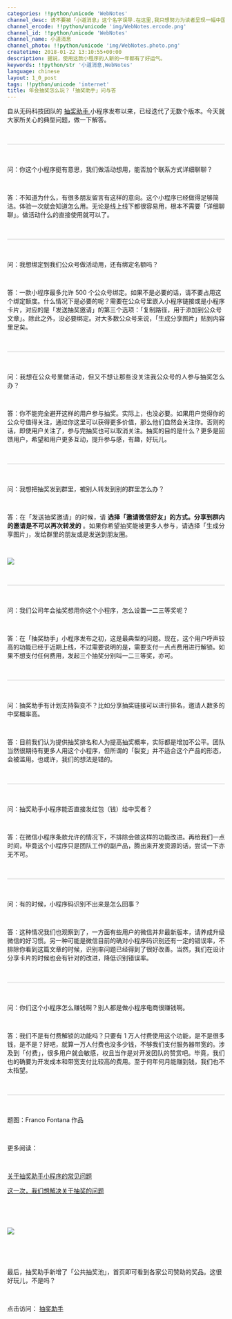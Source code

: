 ```yaml
---
categories: !!python/unicode 'WebNotes'
channel_desc: 请不要被「小道消息」这个名字误导.在这里,我只想努力为读者呈现一幅中国互联网的清明上河图.
channel_ercode: !!python/unicode 'img/WebNotes.ercode.png'
channel_id: !!python/unicode 'WebNotes'
channel_name: 小道消息
channel_photo: !!python/unicode 'img/WebNotes.photo.png'
createtime: 2018-01-22 13:10:55+00:00
description: 据说，使用这款小程序的人新的一年都有了好运气。
keywords: !!python/str '小道消息,WebNotes'
language: chinese
layout: 1_0_post
tags: !!python/unicode 'internet'
title: 年会抽奖怎么玩？「抽奖助手」问与答
---
```

<div class="rich_media_content" id="js_content">
<p style="text-align: justify;">
         自从无码科技团队的
         <a class="weapp_text_link" data-miniprogram-appid="wx01bb1ef166cd3f4e" data-miniprogram-nickname="抽奖助手" data-miniprogram-path="pages/index" href="">
          抽奖助手
         </a>
         小程序发布以来，已经迭代了无数个版本。今天就大家所关心的典型问题，做一下解答。
        </p>
<p style="white-space: normal;">
<br/>
</p>
<hr style="margin-top: 1em;margin-bottom: 1em;white-space: normal;max-width: 100%;font-family: Lato, Helvetica, Arial, freesans, clean, sans-serif;border-right-width: 0px;border-bottom-width: 0px;border-left-width: 0px;border-top-style: solid;border-top-color: rgb(234, 234, 234);height: 1px;color: rgb(51, 51, 51);font-size: 15px;box-sizing: border-box !important;word-wrap: break-word !important;"/>
<p style="white-space: normal;">
<br/>
</p>
<p style="white-space: normal;">
         问：你这个小程序挺有意思，我们做活动想用，能否加个联系方式详细聊聊？
        </p>
<p style="white-space: normal;">
<br/>
</p>
<p style="white-space: normal;">
         答：不知道为什么，有很多朋友留言有这样的意向。这个小程序已经做得足够简洁。体验一次就会知道怎么用。无论是线上线下都很容易用，根本不需要「详细聊聊」。做活动什么的直接使用就可以了。
        </p>
<p style="white-space: normal;">
<br/>
</p>
<hr style="margin-top: 1em;margin-bottom: 1em;white-space: normal;max-width: 100%;font-family: Lato, Helvetica, Arial, freesans, clean, sans-serif;border-right-width: 0px;border-bottom-width: 0px;border-left-width: 0px;border-top-style: solid;border-top-color: rgb(234, 234, 234);height: 1px;color: rgb(51, 51, 51);font-size: 15px;box-sizing: border-box !important;word-wrap: break-word !important;"/>
<p style="white-space: normal;">
<br/>
</p>
<p style="white-space: normal;">
         问：我想绑定到我们公众号做活动用，还有绑定名额吗？
        </p>
<p style="white-space: normal;">
<br/>
</p>
<p style="white-space: normal;">
         答：一款小程序最多允许 500 个公众号绑定。如果不是必要的话，请不要占用这个绑定额度。什么情况下是必要的呢？需要在公众号里嵌入小程序链接或是小程序卡片，对应的是「发送抽奖邀请」的第三个选项：「复制路径，用于添加到公众号文章」。除此之外，没必要绑定。对大多数公众号来说，「生成分享图片」贴到内容里足矣。
        </p>
<p style="white-space: normal;">
<br/>
</p>
<hr style="margin-top: 1em;margin-bottom: 1em;white-space: normal;max-width: 100%;font-family: Lato, Helvetica, Arial, freesans, clean, sans-serif;border-right-width: 0px;border-bottom-width: 0px;border-left-width: 0px;border-top-style: solid;border-top-color: rgb(234, 234, 234);height: 1px;color: rgb(51, 51, 51);font-size: 15px;box-sizing: border-box !important;word-wrap: break-word !important;"/>
<p style="white-space: normal;">
<br/>
</p>
<p style="white-space: normal;text-align: justify;">
         问：我想在公众号里做活动，但又不想让那些没关注我公众号的人参与抽奖怎么办？
        </p>
<p style="white-space: normal;">
<br/>
</p>
<p style="white-space: normal;text-align: justify;">
         答：你不能完全避开这样的用户参与抽奖。实际上，也没必要。如果用户觉得你的公众号值得关注，通过你这里可以获得更多价值，那么他们自然会关注你。否则的话，即使用户关注了，参与完抽奖也可以取消关注。抽奖的目的是什么？更多是回馈用户，希望和用户更多互动，提升参与感，有趣，好玩儿。
        </p>
<p style="white-space: normal;">
<br/>
</p>
<hr style="margin-top: 1em;margin-bottom: 1em;white-space: normal;max-width: 100%;font-family: Lato, Helvetica, Arial, freesans, clean, sans-serif;border-right-width: 0px;border-bottom-width: 0px;border-left-width: 0px;border-top-style: solid;border-top-color: rgb(234, 234, 234);height: 1px;color: rgb(51, 51, 51);font-size: 15px;box-sizing: border-box !important;word-wrap: break-word !important;"/>
<p style="white-space: normal;">
<br/>
</p>
<p style="white-space: normal;text-align: justify;">
         问：我想把抽奖发到群里，被别人转发到别的群里怎么办？
        </p>
<p style="white-space: normal;">
<br/>
</p>
<p style="white-space: normal;text-align: justify;">
         答：在「发送抽奖邀请」的时候，请
         <strong>
          选择「邀请微信好友」的方式。分享到群内的邀请是不可以再次转发的
         </strong>
         。如果你希望抽奖能被更多人参与，请选择「生成分享图片」，发给群里的朋友或是发送到朋友圈。
        </p>
<p style="white-space: normal;text-align: justify;">
<br/>
</p>
<p>
<img class="" data-copyright="0" data-ratio="2.017777777777778" data-s="300,640" data-src="" data-type="jpeg" data-w="1125" src="{{ '/img/ow5rEn8QGlFzCcs4r7ys3fqrdgDaF3ambc8KcA8febwEuUg21vlicnG4IxicGFDDeicw1X4EW1ZadhM0WGg25Zj0Q.jpeg' | prepend: site.img | replace: '//','/' }}" style=""/>
</p>
<p style="white-space: normal;">
<br/>
</p>
<hr style="margin-top: 1em;margin-bottom: 1em;white-space: normal;max-width: 100%;font-family: Lato, Helvetica, Arial, freesans, clean, sans-serif;border-right-width: 0px;border-bottom-width: 0px;border-left-width: 0px;border-top-style: solid;border-top-color: rgb(234, 234, 234);height: 1px;color: rgb(51, 51, 51);font-size: 15px;box-sizing: border-box !important;word-wrap: break-word !important;"/>
<p style="white-space: normal;">
<br/>
</p>
<p style="text-align: justify;">
         问：我们公司年会抽奖想用你这个小程序，怎么设置一二三等奖呢？
         <br/>
</p>
<p>
<br/>
</p>
<p style="text-align: justify;">
         答：在「抽奖助手」小程序发布之初，这是最典型的问题。现在，这个用户呼声较高的功能已经于近期上线，不过需要说明的是，需要支付一点点费用进行解锁。如果不想支付任何费用，发起三个抽奖分别叫一二三等奖，亦可。
        </p>
<p style="white-space: normal;">
<br/>
</p>
<hr style="margin-top: 1em;margin-bottom: 1em;white-space: normal;max-width: 100%;font-family: Lato, Helvetica, Arial, freesans, clean, sans-serif;border-right-width: 0px;border-bottom-width: 0px;border-left-width: 0px;border-top-style: solid;border-top-color: rgb(234, 234, 234);height: 1px;color: rgb(51, 51, 51);font-size: 15px;box-sizing: border-box !important;word-wrap: break-word !important;"/>
<p style="white-space: normal;">
<br/>
</p>
<p style="white-space: normal;text-align: justify;">
         问：抽奖助手有计划支持裂变不？比如分享抽奖链接可以进行排名，邀请人数多的中奖概率高。
        </p>
<p style="white-space: normal;">
<br/>
</p>
<p style="white-space: normal;text-align: justify;">
         答：目前我们认为提供抽奖排名和人为提高抽奖概率，实际都是增加不公平。团队当然很期待有更多人用这个小程序，但所谓的「裂变」并不适合这个产品的形态，会被滥用。也或许，我们的想法是错的。
        </p>
<p style="white-space: normal;text-align: justify;">
<br/>
</p>
<hr style="margin-top: 1em;margin-bottom: 1em;white-space: normal;max-width: 100%;font-family: Lato, Helvetica, Arial, freesans, clean, sans-serif;border-right-width: 0px;border-bottom-width: 0px;border-left-width: 0px;border-top-style: solid;border-top-color: rgb(234, 234, 234);height: 1px;color: rgb(51, 51, 51);font-size: 15px;box-sizing: border-box !important;word-wrap: break-word !important;"/>
<p style="white-space: normal;">
<br/>
</p>
<p style="white-space: normal;text-align: justify;">
         问：抽奖助手小程序能否直接发红包（钱）给中奖者？
        </p>
<p style="white-space: normal;">
<br/>
</p>
<p style="white-space: normal;text-align: justify;">
         答：在微信小程序条款允许的情况下，不排除会做这样的功能改进。再给我们一点时间，毕竟这个小程序只是团队工作的副产品，腾出来开发资源的话，尝试一下亦无不可。
        </p>
<p style="white-space: normal;">
<br/>
</p>
<hr style="margin-top: 1em;margin-bottom: 1em;white-space: normal;max-width: 100%;font-family: Lato, Helvetica, Arial, freesans, clean, sans-serif;border-right-width: 0px;border-bottom-width: 0px;border-left-width: 0px;border-top-style: solid;border-top-color: rgb(234, 234, 234);height: 1px;color: rgb(51, 51, 51);font-size: 15px;box-sizing: border-box !important;word-wrap: break-word !important;"/>
<p style="white-space: normal;">
<br/>
</p>
<p style="white-space: normal;text-align: justify;">
         问：有的时候，小程序码识别不出来是怎么回事？
        </p>
<p style="white-space: normal;">
<br/>
</p>
<p style="white-space: normal;text-align: justify;">
         答：这种情况我们也观察到了，一方面有些用户的微信并非最新版本，请养成升级微信的好习惯。另一种可能是微信目前的确对小程序码识别还有一定的错误率，不排除你看到这篇文章的时候，识别率问题已经得到了很好改善。当然，我们在设计分享卡片的时候也会有针对的改进，降低识别错误率。
        </p>
<p style="white-space: normal;">
<br/>
</p>
<hr style="margin-top: 1em;margin-bottom: 1em;white-space: normal;max-width: 100%;font-family: Lato, Helvetica, Arial, freesans, clean, sans-serif;border-right-width: 0px;border-bottom-width: 0px;border-left-width: 0px;border-top-style: solid;border-top-color: rgb(234, 234, 234);height: 1px;color: rgb(51, 51, 51);font-size: 15px;box-sizing: border-box !important;word-wrap: break-word !important;"/>
<p style="white-space: normal;">
<br/>
</p>
<p style="text-align: justify;white-space: normal;">
         问：你们这个小程序怎么赚钱啊？别人都是做小程序电商很赚钱啊。
        </p>
<p style="white-space: normal;">
<br/>
</p>
<p style="white-space: normal;text-align: justify;">
         答：我们不是有付费解锁的功能吗？只要有 1 万人付费使用这个功能，是不是很多钱，是不是？好吧，就算一万人付费也没多少钱，不够我们支付服务器带宽的。涉及到「付费」，很多用户就会敏感，权且当作是对开发团队的赞赏吧。毕竟，我们也的确要为开发成本和带宽支付比较高的费用。至于何年何月能赚到钱，我们也不太指望。
        </p>
<p style="white-space: normal;text-align: justify;">
<br/>
</p>
<hr style="margin-top: 1em;margin-bottom: 1em;white-space: normal;max-width: 100%;font-family: Lato, Helvetica, Arial, freesans, clean, sans-serif;border-right-width: 0px;border-bottom-width: 0px;border-left-width: 0px;border-top-style: solid;border-top-color: rgb(234, 234, 234);height: 1px;color: rgb(51, 51, 51);font-size: 15px;box-sizing: border-box !important;word-wrap: break-word !important;"/>
<p style="white-space: normal;">
<br/>
</p>
<p>
         题图：Franco Fontana 作品
        </p>
<p>
<br/>
</p>
<p>
         更多阅读：
        </p>
<p>
<br/>
</p>
<p>
<a href="http://mp.weixin.qq.com/s?__biz=MjM5ODIyMTE0MA==&amp;mid=2650970458&amp;idx=1&amp;sn=cf4d0ddaa0d655bb0c5b05cc7adf236e&amp;chksm=bd383d618a4fb4773aea38b112090590e59ea5c52e9a8072edac8c1f094a4f769a2a927c930e&amp;scene=21#wechat_redirect" target="_blank">
          关于抽奖助手小程序的常见问题
         </a>
<br/>
</p>
<p>
<a href="http://mp.weixin.qq.com/s?__biz=MjM5ODIyMTE0MA==&amp;mid=2650970421&amp;idx=1&amp;sn=d6be6261d4d6e6a17e7149a202d69b4d&amp;chksm=bd383d0e8a4fb418ba3387cc76d778dc225acd96a21ddbf973a3cf25a539caeb49661bcde561&amp;scene=21#wechat_redirect" target="_blank">
          这一次，我们想解决关于抽奖的问题
         </a>
<br/>
</p>
<p>
<br/>
</p>
<p>
<br/>
</p>
<p>
<img class="" data-copyright="0" data-ratio="1" data-s="300,640" data-src="" data-type="jpeg" data-w="1152" src="{{ '/img/ow5rEn8QGlFOybeIlo5vavg3yLNqne7DcOLDV2vicDe0P8qcdHAGYCdM53m5WRtvicfJcEtZbnlxgSH7ZQCt2EcQ.jpeg' | prepend: site.img | replace: '//','/' }}" style=""/>
</p>
<p>
<br/>
</p>
<p>
<br/>
</p>
<p>
         最后，抽奖助手新增了「公共抽奖池」，首页即可看到各家公司赞助的奖品。这很好玩儿，不是吗？
        </p>
<p>
<br/>
</p>
<p>
         点击访问：
         <a class="weapp_text_link" data-miniprogram-appid="wx01bb1ef166cd3f4e" data-miniprogram-nickname="抽奖助手" data-miniprogram-path="pages/index" href="">
          抽奖助手
         </a>
</p>
</div>